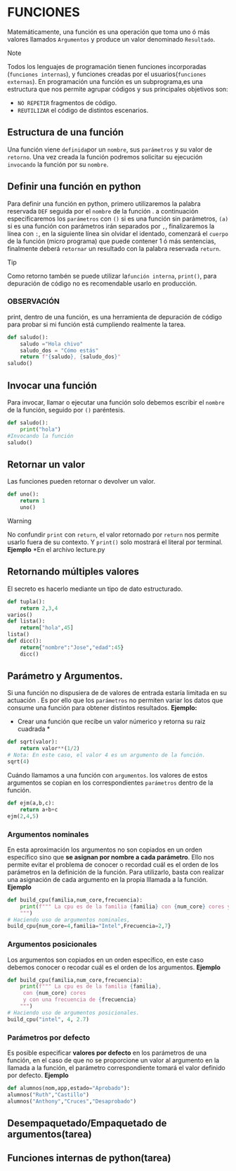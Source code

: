 # FUNCIONES
Matemáticamente, una función es una operación que toma uno ó más valores llamados `Argumentos` y produce un valor denominado `Resultado`.
> [!NOTE]
> Todos los lenguajes de programación tienen funciones incorporadas (`funciones internas`), y funciones creadas por el usuarios(`funciones externas`).
En programación una función es un subprograma,es una estructura que nos permite agrupar códigos y sus principales objetivos son:
- `NO REPETIR` fragmentos de código.
- `REUTILIZAR` el código de distintos escenarios.
## Estructura de una función
Una función viene `definida`por un `nombre`, sus `parámetros` y su valor de `retorno`.
Una vez creada la función podremos solicitar su ejecución `invocando` la función por su `nombre`.
## Definir una función en python
Para definir una función en python, primero utilizaremos la palabra reservada `DEF` seguida por el `nombre` de la función . a continuación especificaremos los `parámetros` con `()` si es una función sin parámetros, `(a)` si es una función con parámetros irán separados por `,`, finalizaremos la línea con `:`, en la siguiente línea sin olvidar el identado, comenzará el `cuerpo` de la función (micro programa) que puede contener 1 ó más sentencias, finalmente deberá `retornar` un resultado con la palabra reservada `return`.
> [!TIP]
> Como retorno tambén se puede utilizar la`función interna`, `print()`, para depuración de código no es recomendable usarlo en producción.

### OBSERVACIÓN
print, dentro de una función, es una herramienta de depuración de código  para probar si mi función está cumpliendo realmente la tarea.
```python
def saludo():
    saludo ="Hola chivo"
    saludo_dos = "Cómo estás"
    return f"{saludo}, {saludo_dos}"
saludo()
```
## Invocar una función
Para invocar, llamar o ejecutar una función solo debemos escribir el `nombre` de la función, seguido por `()` paréntesis.
```python
def saludo():
    print("hola")
#Invocando la función
saludo()
```
## Retornar un valor
Las funciones pueden retornar o devolver un valor.
```python
def uno():
    return 1
    uno()
```
>[!WARNING]
> No confundir `print` con `return`, el valor retornado por `return` nos permite usarlo fuera de su contexto. Y `print()` solo mostrará el literal por terminal.
**Ejemplo**
*En el archivo lecture.py 
## Retornando múltiples valores
El secreto es hacerlo mediante un tipo de dato estructurado.
```python
def tupla():
    return 2,3,4
varios()
def lista():
    return["hola",45]
lista()
def dicc():
    return{"nombre":"Jose","edad":45}
    dicc()
```
## Parámetro y Argumentos.
Si una función no dispusiera de de valores de entrada estaría limitada en su actuación .
Es por ello que los `parámetros` no permiten variar los datos que consume una función para obtener distintos resultados.
**Ejemplo:**
* Crear una función que recibe un valor númerico y retorna su raiz cuadrada *
```python
def sqrt(valor):
    return valor**(1/2)
# Nota: En este caso, el valor 4 es un argumento de la función.
sqrt(4)
```
Cuándo llamamos a una función con `argumentos`. los valores de estos argumentos se copian en los correspondientes `parámetros` dentro de la función.
```python
def ejm(a,b,c):
    return a+b+c
ejm(2,4,5)
```
### Argumentos nominales
En esta aproximación los argumentos no son copiados en un orden específico sino que **se asignan por nombre a cada parámetro**. Ello nos permite evitar el problema de conocer o recordad cuál es el orden de los parámetros en la definición de la función.
Para utilizarlo, basta con realizar una asignación de cada argumento en la propia lllamada a la función.
**Ejemplo**
```python
def build_cpu(familia,num_core,frecuencia):
    print(f""" La cpu es de la familia {familia} con {num_core} cores y con ina frecuencia de {frecuencia}
    """)
# Haciendo uso de argumentos nominales,
build_cpu{num_core=4,familia="Intel",Frecuencia=2,7}
```
### Argumentos posicionales
Los argumentos son copiados en un orden específico, en este caso debemos conocer o recodar cuál es el orden de los argumentos.
**Ejemplo**
```python
def build_cpu(familia,num_core,frecuencia):
    print(f""" La cpu es de la familia {familia},
     con {num_core} cores 
     y con una frecuencia de {frecuencia}
    """)
# Haciendo uso de argumentos posicionales.
build_cpu("intel", 4, 2.7)
```
### Parámetros por defecto
Es posible especificar **valores por defecto** en los parámetros de una función, en el caso de que no se proporcione un valor al argumento en la llamada a la función, el parámetro correspondiente tomará el valor definido por defecto.
**Ejemplo**
```python
def alumnos(nom,app,estado="Aprobado"):
alumnos("Ruth","Castillo")
alumnos("Anthony","Cruces","Desaprobado")
```
## Desempaquetado/Empaquetado de argumentos(tarea)
## Funciones internas de python(tarea)
